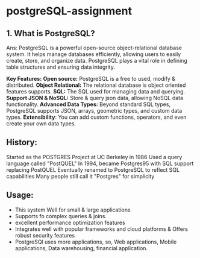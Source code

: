 # postgreSQL-assignment
## 1. What is PostgreSQL?
Ans: PostgreSQL is a powerful open-source object-relational database system. It helps manage databases efficiently, allowing users to easily create, store, and organize data. PostgreSQL plays a vital role in defining table structures and ensuring data integrity.

**Key Features:**
**Open source:** PostgreSQL is a free to used, modify & distributed.
**Object Relational:** The relational database is object oriented features supports.
**SQL:** The SQL used for managing data and querying.
**Support JSON & NoSQL:** Store & query json data, allowing NoSQL data functionality.
**Advanced Data Types:** Beyond standard SQL types, PostgreSQL supports JSON, arrays, geometric types, and custom data types.
**Extensibility**: You can add custom functions, operators, and even create your own data types.

## History: 
Started as the POSTGRES Project at UC Berkeley in 1986
Used a query language called "PostQUEL"
In 1994, became Postgres95 with SQL support replacing PostQUEL
Eventually renamed to PostgreSQL to reflect SQL capabilities
Many people still call it "Postgres" for simplicity

## Usage:
- This system Well for small & large applications
- Supports fo complex queries & joins.
- excellent performance optimization features
- Integrates well with popular frameworks and cloud platforms & Offers robust security features
- PostgreSQl uses more applications, so, Web applications, Mobile applications, Data warehousing, financial application.

